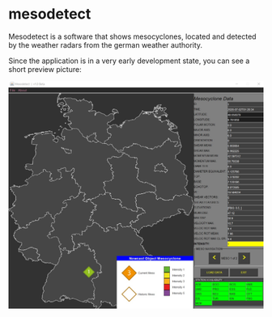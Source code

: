 # mesodetect

Mesodetect is a software that shows mesocyclones, located and detected by the weather radars from the german weather authority.

Since the application is in a very early development state, you can see a short preview picture:

![Beta Preview](pictures/beta_pic.jpg)